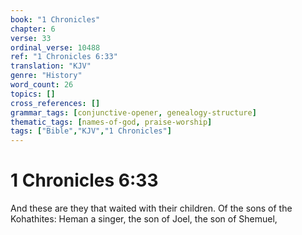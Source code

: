 ```yaml
---
book: "1 Chronicles"
chapter: 6
verse: 33
ordinal_verse: 10488
ref: "1 Chronicles 6:33"
translation: "KJV"
genre: "History"
word_count: 26
topics: []
cross_references: []
grammar_tags: [conjunctive-opener, genealogy-structure]
thematic_tags: [names-of-god, praise-worship]
tags: ["Bible","KJV","1 Chronicles"]
---
```


# 1 Chronicles 6:33

And these are they that waited with their children. Of the sons of the Kohathites: Heman a singer, the son of Joel, the son of Shemuel,
